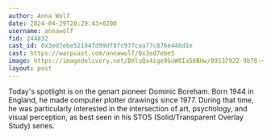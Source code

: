 ```yaml
---
author: Anna Wolf
date: 2024-04-29T20:29:43+0200
username: annawolf
fid: 244832
cast_id: 0x3ed7ebe52194fd99df8fc97fcaa77c876e448d1e
cast: https://warpcast.com/annawolf/0x3ed7ebe5
image: https://imagedelivery.net/BXluQx4ige9GuW0Ia56BHw/89537922-9b78-4fd7-0968-f93e07d95d00/original
layout: post
---
```

Today's spotlight is on the genart pioneer Dominic Boreham. Born 1944 in England, he made computer plotter drawings since 1977. During that time, he was particularly interested in the intersection of art, psychology, and visual perception, as best seen in his STOS (Solid/Transparent Overlay Study) series.  

<img src='https://imagedelivery.net/BXluQx4ige9GuW0Ia56BHw/89537922-9b78-4fd7-0968-f93e07d95d00/original' alt='' referrerpolicy='no-referrer'/>